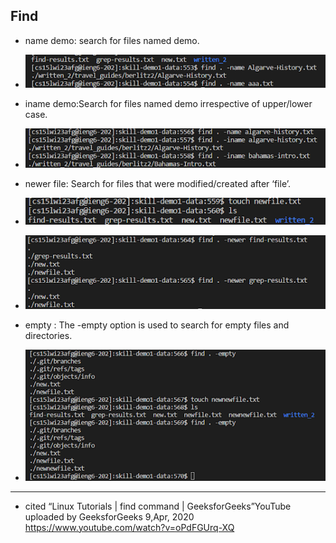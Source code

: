 **Find**
----------------------------------------------------------------------------------------
* name demo: search for files named demo.
* ![Image](lab3image1.png)

* iname demo:Search for files named demo irrespective of upper/lower case.
* ![Image](lab3image2.png)

* newer file: Search for files that were modified/created after ‘file’.
* ![Image](lab3image3.png)
* ![Image](lab3image4.png)

* empty : The -empty option is used to search for empty files and directories.
* ![Image](lab3image5.png)
-----------------------------------------------------------------------------------------
* cited 
“Linux Tutorials | find command | GeeksforGeeks”YouTube uploaded by GeeksforGeeks 9,Apr, 2020 https://www.youtube.com/watch?v=oPdFGUrq-XQ  
